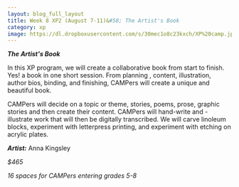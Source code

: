 ```yaml
---
layout: blog_full_layout
title: Week 8 XP2 (August 7-11)&#58; The Artist's Book
category: xp
image: https://dl.dropboxusercontent.com/s/30mec1o8c23kxch/XP%20camp.jpg?dl=0
---
```


**_The Artist's Book_**

In this XP program, we will create a collaborative book from start to finish. Yes! a book in one short session. From planning , content, illustration, author bios, binding, and finishing, CAMPers will create a unique and beautiful book. 

CAMPers will decide on a topic or theme, stories, poems, prose, graphic stories and then create their content. CAMPers will hand-write and -illustrate work that will then be digitally transcribed. We will carve linoleum blocks, experiment with letterpress printing, and experiment with etching on acrylic plates. 


**_Artist:_** Anna Kingsley

*$465*

*16 spaces for CAMPers entering grades 5-8*
